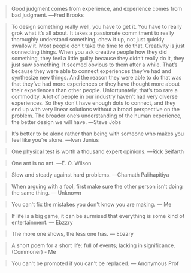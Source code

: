 > Good judgment comes from experience, and experience comes from bad judgment. ―Fred Brooks


> To design something really well, you have to get it. You have to really grok what it’s all about. It takes a passionate commitment to really thoroughly understand something, chew it up, not just quickly swallow it. Most people don’t take the time to do that. Creativity is just connecting things. When you ask creative people how they did something, they feel a little guilty because they didn’t really do it, they just saw something. It seemed obvious to them after a while. That’s because they were able to connect experiences they’ve had and synthesize new things. And the reason they were able to do that was that they’ve had more experiences or they have thought more about their experiences than other people. Unfortunately, that’s too rare a commodity. A lot of people in our industry haven’t had very diverse experiences. So they don’t have enough dots to connect, and they end up with very linear solutions without a broad perspective on the problem. The broader one’s understanding of the human experience, the better design we will have. ―Steve Jobs

> It’s better to be alone rather than being with someone who makes you feel like you’re alone.
―Ivan Junius

>One physical test is worth a thousand expert opinions.
―Rick Seifarth

>One ant is no ant.
―E. O. Wilson

> Slow and steady against hard problems.
―Chamath Palihapitiya

> When arguing with a fool, first make sure the other person isn’t doing the same thing.
― Unknown

> You can't fix the mistakes you don't know you are making. ― Me


> If life is a big game, it can be surmised that everything is some kind of entertainment. ― Ebzzry

> The more one shows, the less one has. ― Ebzzry

> A short poem for a short life: full of events; lacking in significance. (Commoner) - Me

> You can't be promoted if you can't be replaced. ― Anonymous Prof

